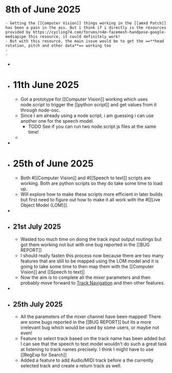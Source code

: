 # 8th of June 2025
	- Getting the [[Computer Vision]] things working in the [[amxd Patch]] has been a pain in the ass. But i think if i directly is the resources provided by https://cycling74.com/forums/n4m-facemesh-handpose-google-mediapipe this resource, it could definitely work!
	- But with this resource, the main issue would be to get the ==**head rotation, pitch and other data**== working too
	-
	-
-
- # 11th June 2025
	- Got a prototype for [[Computer Vision]] working which uses node.script to trigger the [[python script]] and get values from it through node-osc.
	- Since I am already using a node script, i am guessing i can use another one for the speech model.
		- TODO See if you can run two node.script js files at the same time!
	-
-
- # 25th of June 2025
	- Both #[[Computer Vision]] and #[[Speech to text]] scripts are working. Both are python scripts so they do take some time to load up.
	- Will explore how to make these scripts more efficient in later builds but first need to figure out how to make it all work with the #[[Live Object Model (LOM)]].
-
- ## 21st July 2025
	- Wasted too much time on doing the track input output routings but got them working not but with one bug reported in the [[BUG REPORT]]
	- I should really fasten this process now because there are two many features that are still to be mapped using the LOM model and it is going to take some time to then map them with the [[Computer Vision]] and [[Speech to text]]
	- Now the aim is to complete all the mixer parameters and then probably move forward to <u>Track Navigation</u> and then other features.
-
- ## 25th July 2025
	- All the parameters of the mixer channel have been mapped! There are some bugs reported in the [[BUG REPORT]] but its a more irrelevant bug which would be used by some users, or maybe not even!
	- Feature to select track based on the track name has been added but I can see that the speech to text model wouldn't do such a great task at listening to track names precisely. I think I might have to use [[RegExp for Search]]
	- Added a feature to add Audio/MIDI track before a the currently selected track and create a return track as well.